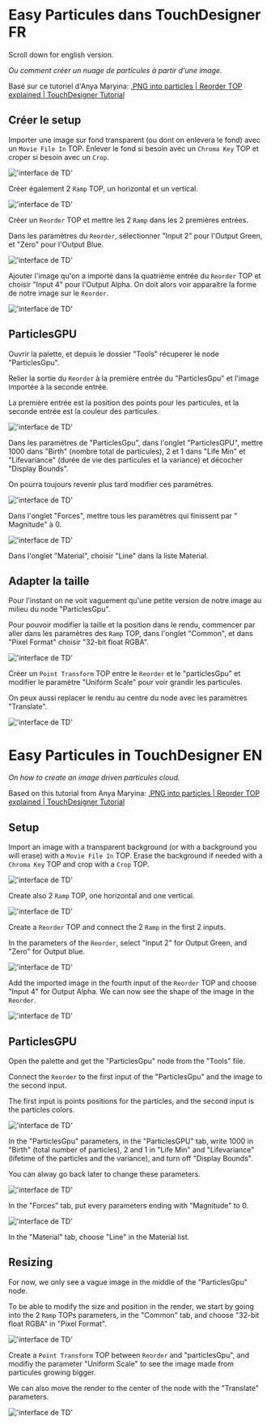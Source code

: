 # Easy Particules dans TouchDesigner FR

Scroll down for english version.

*Ou comment créer un nuage de particules à partir d'une image.*

Basé sur ce tutoriel d'Anya Maryina: [.PNG into particles | Reorder TOP explained | TouchDesigner Tutorial
](https://www.youtube.com/watch?v=CcvhTgD7IOI&ab_channel=anyamaryina)

## Créer le setup

Importer une image sur fond transparent (ou dont on enlevera le fond) avec un `Movie File In` TOP. Enlever le fond si besoin avec un `Chroma Key` TOP et croper si besoin avec un `Crop`.

!['interface de TD'](./images/screen1.png)

Créer également 2 `Ramp` TOP, un horizontal et un vertical.

!['interface de TD'](./images/screen2.png)

Créer un `Reorder` TOP et mettre les 2 `Ramp` dans les 2 premières entrées.

Dans les paramètres du `Reorder`, sélectionner "Input 2" pour l'Output Green, et "Zero" pour l'Output Blue.

!['interface de TD'](./images/screen3.png)

Ajouter l'image qu'on a importé dans la quatrième entrée du `Reorder` TOP et choisir "Input 4" pour l'Output Alpha. On doit alors voir apparaître la forme de notre image sur le `Reorder`.

!['interface de TD'](./images/screen4.png)

## ParticlesGPU

Ouvrir la palette, et depuis le dossier "Tools" récuperer le node "ParticlesGpu".

Relier la sortie du `Reorder` à la première entrée du  "ParticlesGpu" et l'image importée à la seconde entrée.

La première entrée est la position des points pour les particules, et la seconde entrée est la couleur des particules.

!['interface de TD'](./images/screen5.png)

Dans les paramètres de "ParticlesGpu", dans l'onglet "ParticlesGPU", mettre 1000 dans "Birth" (nombre total de particules), 2 et 1 dans "Life Min" et "Lifevariance" (durée de vie des particules et la variance) et décocher "Display Bounds".

On pourra toujours revenir plus tard modifier ces paramètres.

!['interface de TD'](./images/screen6.png)

Dans l'onglet "Forces", mettre tous les paramètres qui finissent par " Magnitude" à 0.

!['interface de TD'](./images/screen7.png)

Dans l'onglet "Material", choisir "Line" dans la liste Material.

## Adapter la taille

Pour l'instant on ne voit vaguement qu'une petite version de notre image au milieu du node "ParticlesGpu".

Pour pouvoir modifier la taille et la position dans le rendu, commencer par aller dans les paramètres des `Ramp` TOP, dans l'onglet "Common", et dans "Pixel Format" choisir "32-bit float RGBA".

!['interface de TD'](./images/screen8.png)

Créer un `Point Transform` TOP entre le `Reorder` et le "particlesGpu" et modifier le paramètre "Uniform Scale" pour voir grandir les particules.

On peux aussi replacer le rendu au centre du node avec les paramètres "Translate".

!['interface de TD'](./images/screen10.png)


# Easy Particules in TouchDesigner EN

*On how to create an image driven particules cloud.*

Based on this tutorial from Anya Maryina: [.PNG into particles | Reorder TOP explained | TouchDesigner Tutorial
](https://www.youtube.com/watch?v=CcvhTgD7IOI&ab_channel=anyamaryina)

## Setup

Import an image with a transparent background (or with a background you will erase) with a `Movie File In` TOP.
Erase the background if needed with a `Chroma Key` TOP and crop with a `Crop` TOP.

!['interface de TD'](./images/screen1.png)

Create also 2 `Ramp` TOP, one horizontal and one vertical.

!['interface de TD'](./images/screen2.png)

Create a `Reorder` TOP and connect the 2 `Ramp` in the first 2 inputs.

In the parameters of the `Reorder`, select "Input 2" for Output Green, and "Zero" for Output blue.

!['interface de TD'](./images/screen3.png)

Add the imported image in the fourth input of the `Reorder` TOP and choose "Input 4" for Output Alpha.
We can now see the shape of the image in the `Reorder`.

!['interface de TD'](./images/screen4.png)

## ParticlesGPU

Open the palette and get the "ParticlesGpu" node from the "Tools" file.

Connect the `Reorder` to the first input of the "ParticlesGpu" and the image to the second input.

The first input is points positions for the particles, and the second input is the particles colors.

!['interface de TD'](./images/screen5.png)

In the "ParticlesGpu" parameters, in the "ParticlesGPU" tab, write 1000 in "Birth" (total number of particles), 2 and 1 in "Life Min" and "Lifevariance" (lifetime of the particles and the variance), and turn off "Display Bounds".

You can alway go back later to change these parameters.

!['interface de TD'](./images/screen6.png)

In the "Forces" tab, put every parameters ending with "Magnitude" to 0.

!['interface de TD'](./images/screen7.png)

In the "Material" tab, choose "Line" in the Material list.

## Resizing

For now, we only see a vague image in the middle of the "ParticlesGpu" node.

To be able to modify the size and position in the render, we start by going into the 2 `Ramp` TOPs parameters, in the "Common" tab, and choose "32-bit float RGBA" in "Pixel Format".

!['interface de TD'](./images/screen8.png)

Create a `Point Transform` TOP between `Reorder` and "particlesGpu", and modifiy the parameter "Uniform Scale" to see the image made from particules growing bigger.

We can also move the render to the center of the node with the "Translate" parameters.

!['interface de TD'](./images/screen10.png)
